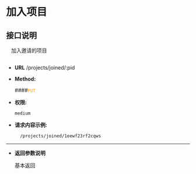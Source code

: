 # 加入项目

## 接口说明

　加入邀请的项目

##


* **URL**
        /projects/joined/:pid


* **Method:**

  ####<font color=orange>`PUT`</font>

* **权限:**

  `medium`


* **请求内容示例:**


        /projects/joined/1eewf23rf2cqws
-----------------------------------------
*  **返回参数说明**

    基本返回
